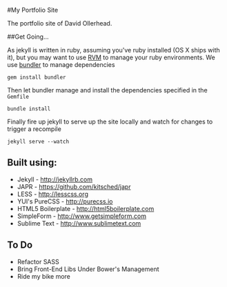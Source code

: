 #My Portfolio Site

The portfolio site of David Ollerhead.

##Get Going...

As jekyll is written in ruby, assuming you've ruby installed (OS X ships with it), but you may want to use [RVM](http://rvm.io) to manage your ruby environments.  We use [bundler](http://bundler.io/) to manage dependencies

`gem install bundler`

Then let bundler manage and install the dependencies specified in the `Gemfile`

`bundle install`

Finally fire up jekyll to serve up the site locally and watch for changes to trigger a recompile

`jekyll serve --watch`

## Built using:

- Jekyll                 - http://jekyllrb.com
- JAPR                   - https://github.com/kitsched/japr
- LESS                   - http://lesscss.org
- YUI's PureCSS          - http://purecss.io
- HTML5 Boilerplate      - http://html5boilerplate.com
- SimpleForm             - http://www.getsimpleform.com
- Sublime Text           - http://www.sublimetext.com

## To Do
- Refactor SASS
- Bring Front-End Libs Under Bower's Management
- Ride my bike more
